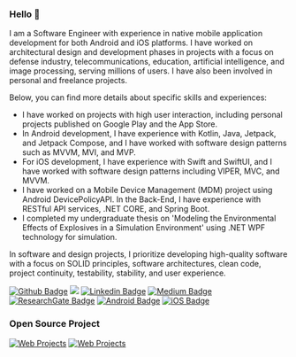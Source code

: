 ### Hello 👋

<!--
**ResulSilay/ResulSilay** is a ✨ _special_ ✨ repository because its `README.md` (this file) appears on your GitHub profile.
-->

I am a Software Engineer with experience in native mobile application development for both Android and iOS platforms. I have worked on architectural design and development phases in projects with a focus on defense industry, telecommunications, education, artificial intelligence, and image processing, serving millions of users. I have also been involved in personal and freelance projects.

Below, you can find more details about specific skills and experiences:

- I have worked on projects with high user interaction, including personal projects published on Google Play and the App Store.
- In Android development, I have experience with Kotlin, Java, Jetpack, and Jetpack Compose, and I have worked with software design patterns such as MVVM, MVI, and MVP.
- For iOS development, I have experience with Swift and SwiftUI, and I have worked with software design patterns including VIPER, MVC, and MVVM.
- I have worked on a Mobile Device Management (MDM) project using Android DevicePolicyAPI.
In the Back-End, I have experience with RESTful API services, .NET CORE, and Spring Boot.
- I completed my undergraduate thesis on 'Modeling the Environmental Effects of Explosives in a Simulation Environment' using .NET WPF technology for simulation.

In software and design projects, I prioritize developing high-quality software with a focus on SOLID principles, software architectures, clean code, project continuity, testability, stability, and user experience.

[![Github Badge](https://img.shields.io/badge/>-000?style=for-the-badge&logo=github)](https://www.linkedin.com/in/resulsilay/)
![](https://komarev.com/ghpvc/?username=ResulSilay&color=000000&style=for-the-badge&label=VIEWS)
[![Linkedin Badge](https://img.shields.io/badge/LINKEDIN-000?style=for-the-badge&logo=linkedin&logoColor=0A66C2)](https://www.linkedin.com/in/resulsilay/)
[![Medium Badge](https://img.shields.io/badge/MEDIUM-000?style=for-the-badge&logo=medium)](https://resulsilay.medium.com/)
[![ResearchGate Badge](https://img.shields.io/badge/Researchgate-000?style=for-the-badge&logo=researchgate)](https://www.researchgate.net/profile/Resul-Silay)
[![Android Badge](https://img.shields.io/badge/android-000?style=for-the-badge&logo=android)](https://www.linkedin.com/in/resulsilay/)
[![iOS Badge](https://img.shields.io/badge/iOS-000?style=for-the-badge&logo=apple)](https://www.linkedin.com/in/resulsilay/)

### Open Source Project
[![Web Projects](https://github-readme-stats.vercel.app/api/pin/?username=ResulSilay&repo=jenci&border_color=3DDC84&bg_color=0D1117&title_color=3DDC84&text_color=3DDC84&icon_color=3DDC84)](https://github.com/ResulSilay/jenci)
[![Web Projects](https://github-readme-stats.vercel.app/api/pin/?username=ResulSilay&repo=EEA&border_color=0066cb&bg_color=0D1117&title_color=0066cb&text_color=0066cb&icon_color=0066cb)](https://github.com/ResulSilay/EEA)
